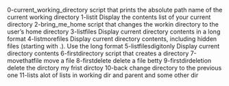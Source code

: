 0-current_working_directory  script that prints the absolute path name of the current working directory
1-listit                     Display the contents list of your current directory
2-bring_me_home		     script that changes the workin directory to the user’s home directory
3-listfiles		     Display current directory contents in a long format
4-listmorefiles              Display current directory contents, including hidden files (starting with .). Use the long format
5-listfilesdigitonly         Display current directory contents
6-firstdirectory             script that creates a directory
7-movethatfile               move a file
8-firstdelete                delete a file betty
9-firstdirdeletion           delete the dirctory my frist dirctoy
10-back                      change directory to the previous one
11-lists                     alot of lists in working dir and parent and some other dir
